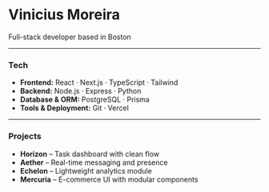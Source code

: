 # Vinicius Moreira  

Full-stack developer based in Boston  

---

### Tech  

- **Frontend:** React · Next.js · TypeScript · Tailwind  
- **Backend:** Node.js · Express · Python  
- **Database & ORM:** PostgreSQL · Prisma  
- **Tools & Deployment:** Git · Vercel  

---

### Projects  

- **Horizon** – Task dashboard with clean flow  
- **Aether** – Real-time messaging and presence  
- **Echelon** – Lightweight analytics module  
- **Mercuria** – E-commerce UI with modular components  
